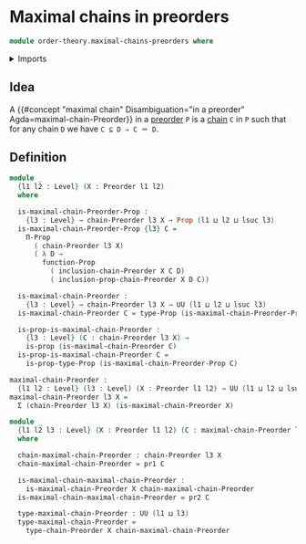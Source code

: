 # Maximal chains in preorders

```agda
module order-theory.maximal-chains-preorders where
```

<details><summary>Imports</summary>

```agda
open import foundation.dependent-pair-types
open import foundation.dependent-products-propositions
open import foundation.propositions
open import foundation.universe-levels

open import order-theory.chains-preorders
open import order-theory.preorders
```

</details>

## Idea

A
{{#concept "maximal chain" Disambiguation="in a preorder" Agda=maximal-chain-Preorder}}
in a [preorder](order-theory.preorders.md) `P` is a
[chain](order-theory.chains-preorders.md) `C` in `P` such that for any chain `D`
we have `C ⊆ D ⇒ C ＝ D`.

## Definition

```agda
module _
  {l1 l2 : Level} (X : Preorder l1 l2)
  where

  is-maximal-chain-Preorder-Prop :
    {l3 : Level} → chain-Preorder l3 X → Prop (l1 ⊔ l2 ⊔ lsuc l3)
  is-maximal-chain-Preorder-Prop {l3} C =
    Π-Prop
      ( chain-Preorder l3 X)
      ( λ D →
        function-Prop
          ( inclusion-chain-Preorder X C D)
          ( inclusion-prop-chain-Preorder X D C))

  is-maximal-chain-Preorder :
    {l3 : Level} → chain-Preorder l3 X → UU (l1 ⊔ l2 ⊔ lsuc l3)
  is-maximal-chain-Preorder C = type-Prop (is-maximal-chain-Preorder-Prop C)

  is-prop-is-maximal-chain-Preorder :
    {l3 : Level} (C : chain-Preorder l3 X) →
    is-prop (is-maximal-chain-Preorder C)
  is-prop-is-maximal-chain-Preorder C =
    is-prop-type-Prop (is-maximal-chain-Preorder-Prop C)

maximal-chain-Preorder :
  {l1 l2 : Level} (l3 : Level) (X : Preorder l1 l2) → UU (l1 ⊔ l2 ⊔ lsuc l3)
maximal-chain-Preorder l3 X =
  Σ (chain-Preorder l3 X) (is-maximal-chain-Preorder X)

module _
  {l1 l2 l3 : Level} (X : Preorder l1 l2) (C : maximal-chain-Preorder l3 X)
  where

  chain-maximal-chain-Preorder : chain-Preorder l3 X
  chain-maximal-chain-Preorder = pr1 C

  is-maximal-chain-maximal-chain-Preorder :
    is-maximal-chain-Preorder X chain-maximal-chain-Preorder
  is-maximal-chain-maximal-chain-Preorder = pr2 C

  type-maximal-chain-Preorder : UU (l1 ⊔ l3)
  type-maximal-chain-Preorder =
    type-chain-Preorder X chain-maximal-chain-Preorder
```
